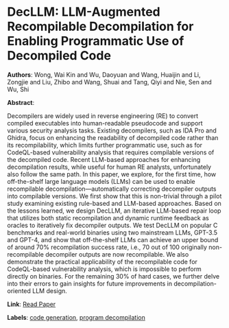 # DecLLM: LLM-Augmented Recompilable Decompilation for Enabling Programmatic Use of Decompiled Code

**Authors**: Wong, Wai Kin and Wu, Daoyuan and Wang, Huaijin and Li, Zongjie and Liu, Zhibo and Wang, Shuai and Tang, Qiyi and Nie, Sen and Wu, Shi

**Abstract**:

Decompilers are widely used in reverse engineering (RE) to convert compiled executables into human-readable pseudocode and support various security analysis tasks. Existing decompilers, such as IDA Pro and Ghidra, focus on enhancing the readability of decompiled code rather than its recompilability, which limits further programmatic use, such as for CodeQL-based vulnerability analysis that requires compilable versions of the decompiled code. Recent LLM-based approaches for enhancing decompilation results, while useful for human RE analysts, unfortunately also follow the same path.    In this paper, we explore, for the first time, how off-the-shelf large language models (LLMs) can be used to enable recompilable decompilation—automatically correcting decompiler outputs into compilable versions. We first show that this is non-trivial through a pilot study examining existing rule-based and LLM-based approaches. Based on the lessons learned, we design DecLLM, an iterative LLM-based repair loop that utilizes both static recompilation and dynamic runtime feedback as oracles to iteratively fix decompiler outputs. We test DecLLM on popular C benchmarks and real-world binaries using two mainstream LLMs, GPT-3.5 and GPT-4, and show that off-the-shelf LLMs can achieve an upper bound of around 70\% recompilation success rate, i.e., 70 out of 100 originally non-recompilable decompiler outputs are now recompilable. We also demonstrate the practical applicability of the recompilable code for CodeQL-based vulnerability analysis, which is impossible to perform directly on binaries. For the remaining 30\% of hard cases, we further delve into their errors to gain insights for future improvements in decompilation-oriented LLM design.

**Link**: [Read Paper](https://doi.org/10.1145/3728958)

**Labels**: [code generation](../../labels/code_generation.md), [program decompilation](../../labels/program_decompilation.md)
